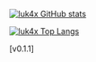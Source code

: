 <!--
### Hi there 👋
**Luk4x/Luk4x** is a ✨ _special_ ✨ repository because its `README.md` (this file) appears on your GitHub profile.

Here are some ideas to get you started:

- 🔭 I’m currently working on ...
- 🌱 I’m currently learning ...
- 👯 I’m looking to collaborate on ...
- 🤔 I’m looking for help with ...
- 💬 Ask me about ...
- 📫 How to reach me: ...
- 😄 Pronouns: ...
- ⚡ Fun fact: ...
-->

[![luk4x GitHub stats](https://github-readme-stats.vercel.app/api?username=Luk4x&show_icons=true&theme=tokyonight)](https://github.com/Luk4x)

[![luk4x Top Langs](https://github-readme-stats.vercel.app/api/top-langs/?username=Luk4x&layout=compact&langs_count=8&theme=tokyonight)](https://github.com/Luk4x)

[v0.1.1]
